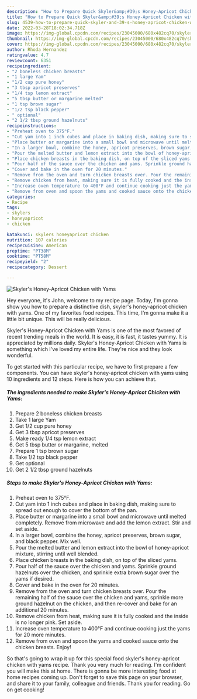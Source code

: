 ```yaml
---
description: "How to Prepare Quick Skyler&amp;#39;s Honey-Apricot Chicken with Yams"
title: "How to Prepare Quick Skyler&amp;#39;s Honey-Apricot Chicken with Yams"
slug: 4539-how-to-prepare-quick-skyler-and-39-s-honey-apricot-chicken-with-yams
date: 2022-03-28T18:02:34.718Z
image: https://img-global.cpcdn.com/recipes/23045000/680x482cq70/skylers-honey-apricot-chicken-with-yams-recipe-main-photo.jpg
thumbnail: https://img-global.cpcdn.com/recipes/23045000/680x482cq70/skylers-honey-apricot-chicken-with-yams-recipe-main-photo.jpg
cover: https://img-global.cpcdn.com/recipes/23045000/680x482cq70/skylers-honey-apricot-chicken-with-yams-recipe-main-photo.jpg
author: Rhoda Hernandez
ratingvalue: 4.7
reviewcount: 6351
recipeingredient:
- "2 boneless chicken breasts"
- "1 large Yam"
- "1/2 cup pure honey"
- "3 tbsp apricot preserves"
- "1/4 tsp lemon extract"
- "5 tbsp butter or margarine melted"
- "1 tsp brown sugar"
- "1/2 tsp black pepper"
- " optional"
- "2 1/2 tbsp ground hazelnuts"
recipeinstructions:
- "Preheat oven to 375°F."
- "Cut yam into 1 inch cubes and place in baking dish, making sure to spread out enough to cover the bottom of the pan."
- "Place butter or margarine into a small bowl and microwave until melted completely. Remove from microwave and add the lemon extract. Stir and set aside."
- "In a larger bowl, combine the honey, apricot preserves, brown sugar, and black pepper. Mix well."
- "Pour the melted butter and lemon extract into the bowl of honey-apricot mixture, stirring until well blended."
- "Place chicken breasts in the baking dish, on top of the sliced yams."
- "Pour half of the sauce over the chicken and yams. Sprinkle ground hazelnuts over the chicken, and sprinkle extra brown sugar over the yams if desired."
- "Cover and bake in the oven for 20 minutes."
- "Remove from the oven and turn chicken breasts over. Pour the remaining half of the sauce over the chicken and yams, sprinkle more ground hazelnut on the chicken, and then re-cover and bake for an additional 20 minutes."
- "Remove chicken from heat, making sure it is fully cooked and the inside is no longer pink. Set aside."
- "Increase oven temperature to 400°F and continue cooking just the yams for 20 more minutes."
- "Remove from oven and spoon the yams and cooked sauce onto the chicken breasts. Enjoy!"
categories:
- Recipe
tags:
- skylers
- honeyapricot
- chicken

katakunci: skylers honeyapricot chicken 
nutrition: 107 calories
recipecuisine: American
preptime: "PT38M"
cooktime: "PT58M"
recipeyield: "2"
recipecategory: Dessert

---
```



![Skyler&#39;s Honey-Apricot Chicken with Yams](https://img-global.cpcdn.com/recipes/23045000/680x482cq70/skylers-honey-apricot-chicken-with-yams-recipe-main-photo.jpg)

Hey everyone, it's John, welcome to my recipe page. Today, I'm gonna show you how to prepare a distinctive dish, skyler&#39;s honey-apricot chicken with yams. One of my favorites food recipes. This time, I'm gonna make it a little bit unique. This will be really delicious.



Skyler&#39;s Honey-Apricot Chicken with Yams is one of the most favored of recent trending meals in the world. It is easy, it is fast, it tastes yummy. It is appreciated by millions daily. Skyler&#39;s Honey-Apricot Chicken with Yams is something which I've loved my entire life. They're nice and they look wonderful.


To get started with this particular recipe, we have to first prepare a few components. You can have skyler&#39;s honey-apricot chicken with yams using 10 ingredients and 12 steps. Here is how you can achieve that.

<!--inarticleads1-->

##### The ingredients needed to make Skyler&#39;s Honey-Apricot Chicken with Yams:

1. Prepare 2 boneless chicken breasts
1. Take 1 large Yam
1. Get 1/2 cup pure honey
1. Get 3 tbsp apricot preserves
1. Make ready 1/4 tsp lemon extract
1. Get 5 tbsp butter or margarine, melted
1. Prepare 1 tsp brown sugar
1. Take 1/2 tsp black pepper
1. Get  optional
1. Get 2 1/2 tbsp ground hazelnuts




<!--inarticleads2-->

##### Steps to make Skyler&#39;s Honey-Apricot Chicken with Yams:

1. Preheat oven to 375°F.
1. Cut yam into 1 inch cubes and place in baking dish, making sure to spread out enough to cover the bottom of the pan.
1. Place butter or margarine into a small bowl and microwave until melted completely. Remove from microwave and add the lemon extract. Stir and set aside.
1. In a larger bowl, combine the honey, apricot preserves, brown sugar, and black pepper. Mix well.
1. Pour the melted butter and lemon extract into the bowl of honey-apricot mixture, stirring until well blended.
1. Place chicken breasts in the baking dish, on top of the sliced yams.
1. Pour half of the sauce over the chicken and yams. Sprinkle ground hazelnuts over the chicken, and sprinkle extra brown sugar over the yams if desired.
1. Cover and bake in the oven for 20 minutes.
1. Remove from the oven and turn chicken breasts over. Pour the remaining half of the sauce over the chicken and yams, sprinkle more ground hazelnut on the chicken, and then re-cover and bake for an additional 20 minutes.
1. Remove chicken from heat, making sure it is fully cooked and the inside is no longer pink. Set aside.
1. Increase oven temperature to 400°F and continue cooking just the yams for 20 more minutes.
1. Remove from oven and spoon the yams and cooked sauce onto the chicken breasts. Enjoy!




So that's going to wrap it up for this special food skyler&#39;s honey-apricot chicken with yams recipe. Thank you very much for reading. I'm confident you will make this at home. There is gonna be more interesting food at home recipes coming up. Don't forget to save this page on your browser, and share it to your family, colleague and friends. Thank you for reading. Go on get cooking!
